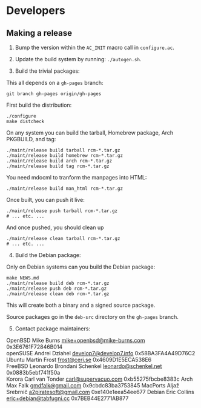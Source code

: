 Developers
==========

Making a release
----------------

1. Bump the version within the `AC_INIT` macro call in `configure.ac`.

2. Update the build system by running: `./autogen.sh`.

3. Build the trivial packages:

This all depends on a `gh-pages` branch:

    git branch gh-pages origin/gh-pages

First build the distribution:

    ./configure
    make distcheck

On any system you can build the tarball, Homebrew package, Arch
PKGBUILD, and tag:

    ./maint/release build tarball rcm-*.tar.gz
    ./maint/release build homebrew rcm-*.tar.gz
    ./maint/release build arch rcm-*.tar.gz
    ./maint/release build tag rcm-*.tar.gz

You need mdocml to tranform the manpages into HTML:

    ./maint/release build man_html rcm-*.tar.gz

Once built, you can push it live:

    ./maint/release push tarball rcm-*.tar.gz
    # ... etc. ...

And once pushed, you should clean up

    ./maint/release clean tarball rcm-*.tar.gz
    # ... etc. ...

4. Build the Debian package:

Only on Debian systems can you build the Debian package:

    make NEWS.md
    ./maint/release build deb rcm-*.tar.gz
    ./maint/release push deb rcm-*.tar.gz
    ./maint/release clean deb rcm-*.tar.gz

This will create both a binary and a signed source package.

Source packages go in the `deb-src` directory on the `gh-pages` branch.

5. Contact package maintainers:

OpenBSD  Mike Burns                 <mike+openbsd@mike-burns.com> 0x3E6761F72846B014  
openSUSE Andrei Dziahel             <develop7@develop7.info>      0x58BA3FA4A49D76C2  
Ubuntu   Martin Frost               <frost@ceri.se>               0x4609D1E5ECA538E6  
FreeBSD  Leonardo Brondani Schenkel <leonardo@schenkel.net>       0x0883b5ebf741f50a  
Korora   Carl van Tonder            <carl@supervacuo.com>         0xb55275fbcbe8383c
Arch     Max Falk                   <gmdfalk@gmail.com>           0x9cbdc83ba3753845
MacPorts Aljaž Srebrnič             <a2piratesoft@gmail.com>      0xe140e1eea54ee677
Debian   Eric Collins               <eric+debian@tabfugni.cc>     0x7BEB44E2771AB877
